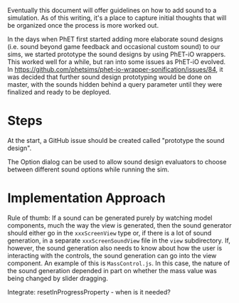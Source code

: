 Eventually this document will offer guidelines on how to add sound to a simulation.  As of this writing, it's a place
to capture initial thoughts that will be organized once the process is more worked out.

In the days when PhET first started adding more elaborate sound designs (i.e. sound beyond game feedback and occasional
custom sound) to our sims, we started prototype the sound designs by using PhET-iO wrappers.  This worked well for a
while, but ran into some issues as PhET-iO evolved.  In 
https://github.com/phetsims/phet-io-wrapper-sonification/issues/84, it was decided that further sound design prototyping
would be done on master, with the sounds hidden behind a query parameter until they were finalized and ready to be
deployed.

Steps
=====

At the start, a GitHub issue should be created called "prototype the sound design".

The Option dialog can be used to allow sound design evaluators to choose between different sound options while running
the sim.

Implementation Approach
=======================

Rule of thumb: If a sound can be generated purely by watching model components, much the way the view is generated,
then the sound generator should either go in the `xxxScreenView` type or, if there is a lot of sound generation, in
a separate `xxxScreenSoundView` file in the `view` subdirectory.  If, however, the sound generation also needs to know about how
the user is interacting with the controls, the sound generation can go into the view component.  An example of this is
`MassControl.js`.  In this case, the nature of the sound generation depended in part on whether the mass value was
being changed by slider dragging. 

Integrate: resetInProgressProperty - when is it needed?